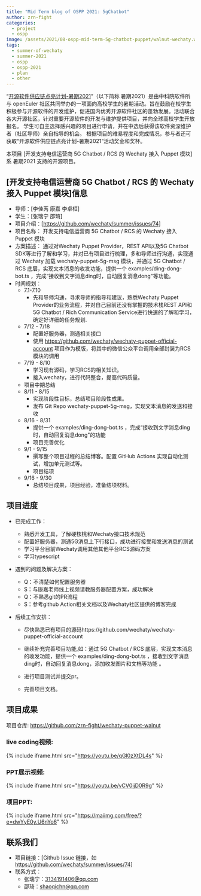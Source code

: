 ```yaml
---
title: "Mid Term blog of OSPP 2021: 5gChatbot"
author: zrn-fight
categories:
  - project
  - ospp
image: /assets/2021/08-ospp-mid-term-5g-chatbot-puppet/walnut-wechaty.webp
tags:
  - summer-of-wechaty
  - summer-2021
  - ospp
  - ospp-2021
  - plan
  - other
---
```


“[开源软件供应链点亮计划-暑期2021](https://summer.iscas.ac.cn)”（以下简称 暑期2021）是由中科院软件所与 openEuler 社区共同举办的一项面向高校学生的暑期活动。旨在鼓励在校学生积极参与开源软件的开发维护，促进国内优秀开源软件社区的蓬勃发展。活动联合各大开源社区，针对重要开源软件的开发与维护提供项目，并向全球高校学生开放报名。 学生可自主选择感兴趣的项目进行申请，并在中选后获得该软件资深维护者（社区导师）亲自指导的机会。 根据项目的难易程度和完成情况，参与者还可获取“开源软件供应链点亮计划-暑期2021”活动奖金和奖杯。

本项目 [开发支持电信运营商 5G Chatbot / RCS 的 Wechaty 接入 Puppet 模块] 系 暑期2021 支持的开源项目。

## [开发支持电信运营商 5G Chatbot / RCS 的 Wechaty 接入 Puppet 模块]信息

- 导师：[李佳芮  康嘉  李卓桓]  
- 学生：[张瑞宁  邵琦]  
- 项目介绍：[https://github.com/wechaty/summer/issues/74]  
- 项目名称：  开发支持电信运营商 5G Chatbot / RCS 的 Wechaty 接入 Puppet 模块
- 方案描述： 通过对Wechaty Puppet Provider，REST API以及5G Chatbot SDK等进行了解和学习，并对已有项目进行梳理，多和导师进行沟通，实现通过 Wechaty 加载 wechaty-puppet-5g-msg 模块，并通过 5G Chatbot / RCS 底层，实现文本消息的收发功能，提供一个 examples/ding-dong-bot.ts ，完成“接收到文字消息ding时，自动回复消息dong"等功能。 
- 时间规划：  
  - 7.1-7.10
    - 先和导师沟通，寻求导师的指导和建议，熟悉Wechaty Puppet Provider的业务流程，并对自己目前还没有掌握的技术栈REST API和5G Chatbot / Rich Communication Service进行快速的了解和学习，确定好详细的任务规划.
  - 7/12 - 7/18 
    - 配置好服务器，测通相关接口 
    - 使用 https://github.com/wechaty/wechaty-puppet-official-account 项目作为模版，将其中的微信公众平台调用全部封装为RCS模块的调用 
  - 7/19 - 8/10
    - 学习现有源码，学习RCS的相关知识。
    - 接入wechaty，进行代码整合，提高代码质量。
  - 项目中期总结
  - 8/11 - 8/15
    - 实现阶段性目标，总结项目阶段性成果。
    - 发布 Git Repo wechaty-puppet-5g-msg，实现文本消息的发送和接收
  - 8/16 - 8/31
    - 提供一个 examples/ding-dong-bot.ts ，完成“接收到文字消息ding时，自动回复消息dong"的功能
    - 项目完善优化
  - 9/1 - 9/15
    - 撰写整个项目过程的总结博客。配置 GitHub Actions 实现自动化测试，增加单元测试等。
    - 项目结项
  - 9/16 - 9/30
    - 总结项目成果，项目经验，准备结项材料。

## 项目进度

- 已完成工作：  
  - 熟悉开发工具，了解硬核桃和Wechaty接口技术规范
  - 配置好服务器，测通5G消息上下行接口，成功进行接受和发送消息的测试
  - 学习平台目前Wechaty调用其他其他平台RCS源码方案
  - 学习typescript
  
- 遇到的问题及解决方案：  

  - Q：不清楚如何配置服务器
  - S：与康嘉老师线上视频请教服务器配置方案，成功解决
  - Q：不熟悉git的PR流程
  - S：参考github Action相关文档以及Wechaty社区提供的博客完成

   

- 后续工作安排：  

  - 尽快熟悉已有项目的源码https://github.com/wechaty/wechaty-puppet-official-account 

  - 继续补充完善项目功能,如：通过 5G Chatbot / RCS 底层，实现文本消息的收发功能，提供一个 examples/ding-dong-bot.ts ，接收到文字消息ding时，自动回复消息dong，添加收发图片和文档等功能 。
  - 进行项目测试并提交pr。
  - 完善项目文档。

## 项目成果

项目仓库: <https://github.com/zrn-fight/wechaty-puppet-walnut>  

### live coding视频:

{% include iframe.html src="https://youtu.be/qGl0zXtDL4s" %}

### PPT展示视频:

{% include iframe.html src="https://youtu.be/vCV0ijD0R9g" %}

### 项目PPT:

{% include iframe.html src="https://maiimg.com/free/?e=dwYyE0y.U6nYo6" %}

## 联系我们

- 项目链接：[Github Issue 链接，如 https://github.com/wechaty/summer/issues/74]  
- 联系方式：
  - 张瑞宁：3134191406@qq.com
  - 邵琦：shaoqichn@qq.com
